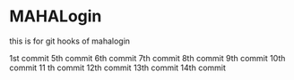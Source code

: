 # MAHALogin
this is for git hooks  of mahalogin

1st commit 
5th commit
6th commit
7th commit
8th commit
9th commit
10th commit
11 th commit
12th commit
13th commit
14th commit
